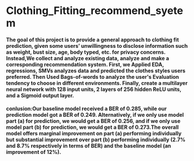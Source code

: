 # Clothing_Fitting_recommend_syetem
#### The goal of this project is to provide a general approach to clothing fit prediction, given some users’ unwillingness to disclose information such as weight, bust size, age, body typed, etc. for privacy concerns. Instead,We collect and analyze existing data, analyze and make a corresponding recommendation system. First, we Applied EDA, regressions, SMVs analyzes data and predicted the clothes styles users preferred. Then Used Bags-of-words to analyze the user's Evaluation tendency to choose in different environments. Finally, create a multilayer neural network with 128 input units, 2 layers of 256 hidden ReLU units, and a Sigmoid output layer.

#### conlusion:Our baseline model received a BER of 0.285, while our prediction model got a BER of 0.249. Alternatively, if we only use model part (a) for prediction, we would get a BER of 0.256, and if we only use model part (b) for prediction, we would get a BER of 0.273.The overall model offers marginal improvement on part (a) performing individually but substantial improvement over part (b) performing individually (2.7% and 8.7% respectively in terms of BER) and the baseline model (an improvement of 12%).

